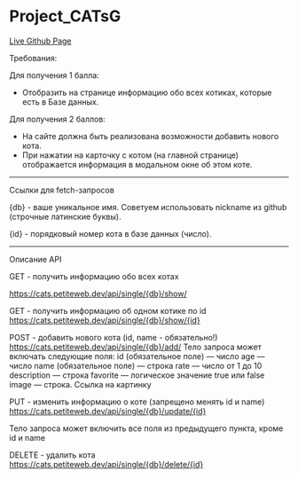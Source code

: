 # Project_CATsG

[Live Github Page](https://deang91.github.io/Project_CATsG/)

Требования:

Для получения 1 балла:

- Отобразить на странице информацию обо всех котиках, которые есть в Базе данных.

Для получения 2 баллов:

- На сайте должна быть реализована возможности добавить нового кота.
- При нажатии на карточку с котом (на главной странице) отображается информация в модальном окне об этом коте.

---

Ссылки для fetch-запросов

{db} - ваше уникальное имя. Советуем использовать nickname из github (строчные латинские буквы).

{id} - порядковый номер кота в базе данных (число).

---

Описание API

GET - получить информацию обо всех котах

https://cats.petiteweb.dev/api/single/{db}/show/

GET - получить информацию об одном котике по id
https://cats.petiteweb.dev/api/single/{db}/show/{id}

POST - добавить нового кота (id, name - обязательно!)
https://cats.petiteweb.dev/api/single/{db}/add/
Тело запроса может включать следующие поля:
id (обязательное поле) — число
age — число
name (обязательное поле) — строка
rate — число от 1 до 10
description — строка
favorite — логическое значение true или false
image — строка. Ссылка на картинку

PUT - изменить информацию о коте (запрещено менять id и name)
https://cats.petiteweb.dev/api/single/{db}/update/{id}

Тело запроса может включить все поля из предыдущего пункта, кроме id и name

DELETE - удалить кота
https://cats.petiteweb.dev/api/single/{db}/delete/{id}
